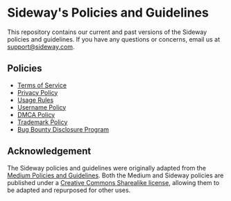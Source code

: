 # Sideway's Policies and Guidelines

This repository contains our current and past versions of the Sideway policies and guidelines.
If you have any questions or concerns, email us at support@sideway.com. 

## Policies

- [Terms of Service](https://github.com/sideway/policies/blob/master/terms-of-service.md)
- [Privacy Policy](https://github.com/sideway/policies/blob/master/privacy-policy.md)
- [Usage Rules](https://github.com/sideway/policies/blob/master/usage-rules.md)
- [Username Policy](https://github.com/sideway/policies/blob/master/username-policy.md)
- [DMCA Policy](https://github.com/sideway/policies/blob/master/dmca-policy.md)
- [Trademark Policy](https://github.com/sideway/policies/blob/master/trademark-policy.md)
- [Bug Bounty Disclosure Program](https://github.com/sideway/policies/blob/master/bug-bounty-program.md)

## Acknowledgement

The Sideway policies and guidelines were originally adapted from the [Medium Policies and Guidelines](https://github.com/Medium/medium-policy).
Both the Medium and Sideway policies are published under a [Creative Commons Sharealike license](https://github.com/sideway/policies/blob/master/LICENSE),
allowing them to be adapted and repurposed for other uses.
